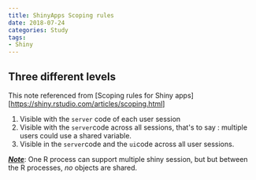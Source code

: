 ```yaml
---
title: ShinyApps Scoping rules
date: 2018-07-24
categories: Study
tags:
- Shiny
---
```


## Three different levels

This note referenced from [Scoping rules for Shiny apps][https://shiny.rstudio.com/articles/scoping.html]

1. Visible with the `server` code of each user session
2. Visible with the `server`code across all sessions, that's to say : multiple users could use a shared variable.
3. Visible in the `server`code and the `ui`code across all user sessions.

<u>***Note***</u>: One R process can support multiple shiny session, but but between the R processes, *no* objects are shared.